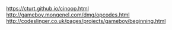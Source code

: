 https://cturt.github.io/cinoop.html
http://gameboy.mongenel.com/dmg/opcodes.html
http://codeslinger.co.uk/pages/projects/gameboy/beginning.html